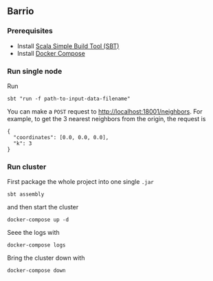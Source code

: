 ## Barrio

### Prerequisites

- Install [Scala Simple Build Tool (SBT)](http://www.scala-sbt.org/download.html)
- Install [Docker Compose](https://docs.docker.com/compose/install/)

### Run single node

Run

    sbt "run -f path-to-input-data-filename"
    

You can make a `POST` request to [http://localhost:18001/neighbors](http://localhost:18001/neighbors).
For example, to get the 3 nearest neighbors from the origin, the request is

    {
      "coordinates": [0.0, 0.0, 0.0],
      "k": 3
    }

### Run cluster

First package the whole project into one single `.jar`

    sbt assembly
    
and then start the cluster


    docker-compose up -d
    
Seee the logs with

    docker-compose logs
    
Bring the cluster down with

    docker-compose down 